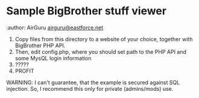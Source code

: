 # Sample BigBrother stuff viewer
:author: AirGuru <airguru@eastforce.net>

1) Copy files from this directory to a website of your choice, together with BigBrother PHP API.
2) Then, edit config.php, where you should set path to the PHP API and some MysQL login information
3) ?????
4) PROFIT

WARNING: I can't guarantee, that the example is secured against SQL injection. So, I recommend this only for private (admins/mods) use.